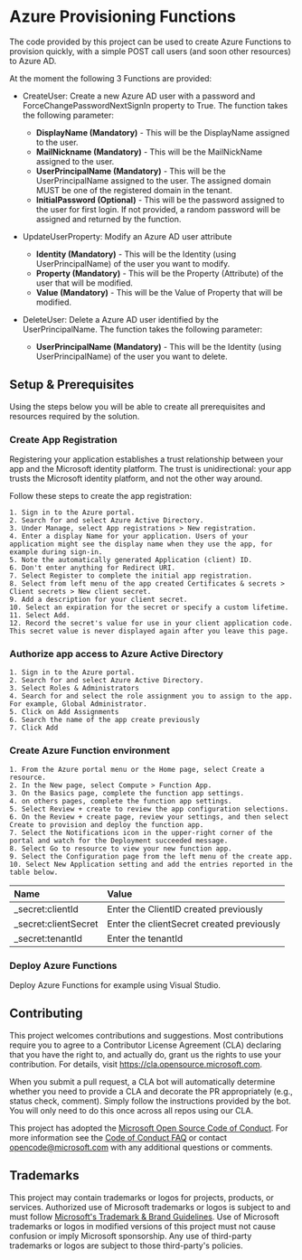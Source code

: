 # Azure Provisioning Functions

The code provided by this project can be used to create Azure Functions to provision quickly, with a simple POST call users (and soon other resources) to Azure AD.

At the moment the following 3 Functions are provided:

- CreateUser: Create a new Azure AD user with a password and ForceChangePasswordNextSignIn property to True. The function takes the following parameter:
	- **DisplayName (Mandatory)** - This will be the DisplayName assigned to the user.
	- **MailNickname (Mandatory)** - This will be the MailNickName assigned to the user.
	- **UserPrincipalName (Mandatory)** - This will be the UserPrincipalName assigned to the user. The assigned domain MUST be one of the registered domain in the tenant.
	- **InitialPassword (Optional)** - This will be the password assigned to the user for first login. If not provided, a random password will be assigned and returned by the function.



- UpdateUserProperty: Modify an Azure AD user attribute
	- **Identity (Mandatory)** - This will be the Identity (using UserPrincipalName) of the user you want to modify.
	- **Property (Mandatory)** - This will be the Property (Attribute) of the user that will be modified.
	- **Value (Mandatory)** - This will be the Value of Property that will be modified.



- DeleteUser: Delete a Azure AD user identified by the UserPrincipalName. The function takes the following parameter:
	- **UserPrincipalName (Mandatory)** - This will be the Identity (using UserPrincipalName) of the user you want to delete.





## Setup & Prerequisites
Using the steps below you will be able to create all prerequisites and resources required by the solution.


### Create App Registration
Registering your application establishes a trust relationship between your app and the Microsoft identity platform. The trust is unidirectional: your app trusts the Microsoft identity platform, and not the other way around.

Follow these steps to create the app registration:

	1. Sign in to the Azure portal.
	2. Search for and select Azure Active Directory.
	3. Under Manage, select App registrations > New registration.
	4. Enter a display Name for your application. Users of your application might see the display name when they use the app, for example during sign-in. 
	5. Note the automatically generated Application (client) ID.
	6. Don't enter anything for Redirect URI.
	7. Select Register to complete the initial app registration.
	8. Select from left menu of the app created Certificates & secrets > Client secrets > New client secret.
	9. Add a description for your client secret.
	10. Select an expiration for the secret or specify a custom lifetime.
	11. Select Add.
	12. Record the secret's value for use in your client application code. This secret value is never displayed again after you leave this page.


### Authorize app access to Azure Active Directory
	1. Sign in to the Azure portal.
	2. Search for and select Azure Active Directory.
	3. Select Roles & Administrators
	4. Search for and select the role assignment you to assign to the app. For example, Global Administrator.
	5. Click on Add Assignments
	6. Search the name of the app create previously 
	7. Click Add

### Create Azure Function environment
	1. From the Azure portal menu or the Home page, select Create a resource.
	2. In the New page, select Compute > Function App.
	3. On the Basics page, complete the function app settings.
	4. on others pages, complete the function app settings.
	5. Select Review + create to review the app configuration selections.
	6. On the Review + create page, review your settings, and then select Create to provision and deploy the function app.
	7. Select the Notifications icon in the upper-right corner of the portal and watch for the Deployment succeeded message.
	8. Select Go to resource to view your new function app.
	9. Select the Configuration page from the left menu of the create app.
	10. Select New Application setting and add the entries reported in the table below.


|Name                    |Value                                       |
| :--------------------- | :----------------------------------------- |
|_secret:clientId        | Enter the ClientID created previously      |
|_secret:clientSecret    | Enter the clientSecret created previously  |
|_secret:tenantId        | Enter the tenantId                         |

### Deploy Azure Functions
Deploy Azure Functions for example using Visual Studio.


## Contributing

This project welcomes contributions and suggestions.  Most contributions require you to agree to a
Contributor License Agreement (CLA) declaring that you have the right to, and actually do, grant us
the rights to use your contribution. For details, visit https://cla.opensource.microsoft.com.

When you submit a pull request, a CLA bot will automatically determine whether you need to provide
a CLA and decorate the PR appropriately (e.g., status check, comment). Simply follow the instructions
provided by the bot. You will only need to do this once across all repos using our CLA.

This project has adopted the [Microsoft Open Source Code of Conduct](https://opensource.microsoft.com/codeofconduct/).
For more information see the [Code of Conduct FAQ](https://opensource.microsoft.com/codeofconduct/faq/) or
contact [opencode@microsoft.com](mailto:opencode@microsoft.com) with any additional questions or comments.

## Trademarks

This project may contain trademarks or logos for projects, products, or services. Authorized use of Microsoft 
trademarks or logos is subject to and must follow 
[Microsoft's Trademark & Brand Guidelines](https://www.microsoft.com/en-us/legal/intellectualproperty/trademarks/usage/general).
Use of Microsoft trademarks or logos in modified versions of this project must not cause confusion or imply Microsoft sponsorship.
Any use of third-party trademarks or logos are subject to those third-party's policies.

